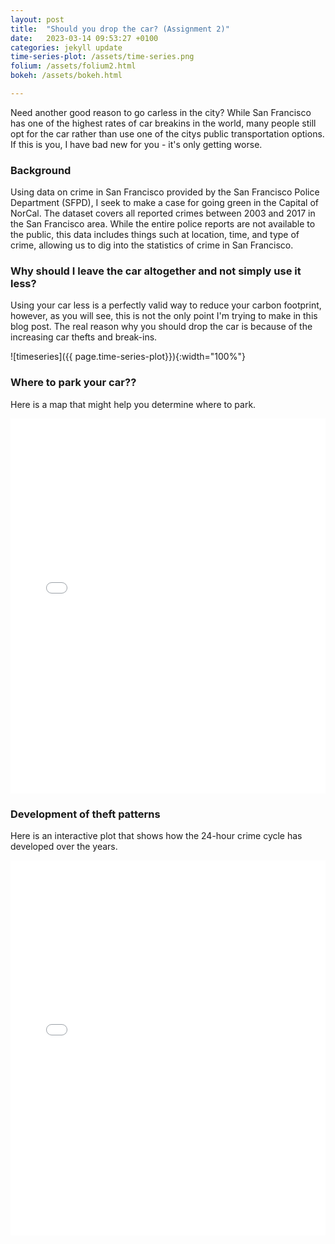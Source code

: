 ```yaml
---
layout: post
title:  "Should you drop the car? (Assignment 2)"
date:   2023-03-14 09:53:27 +0100
categories: jekyll update
time-series-plot: /assets/time-series.png
folium: /assets/folium2.html
bokeh: /assets/bokeh.html

---
```


Need another good reason to go carless in the city? While San Francisco has one of the highest rates of car breakins in the world, many people still opt for the car rather than use one of the citys public transportation options. If this is you, I have bad new for you - it's only getting worse.

### Background

Using data on crime in San Francisco provided by the San Francisco Police Department (SFPD), I seek to make a case for going green in the Capital of NorCal. The dataset covers all reported crimes between 2003 and 2017 in the San Francisco area. While the entire police reports are not available to the public, this data includes things such at location, time, and type of crime, allowing us to dig into the statistics of crime in San Francisco.

### Why should I leave the car altogether and not simply use it less?
Using your car less is a perfectly valid way to reduce your carbon footprint, however, as you will see, this is not the only point I'm trying to make in this blog post. The real reason why you should drop the car is because of the increasing car thefts and break-ins.

![timeseries]({{ page.time-series-plot}}){:width="100%"}

### Where to park your car??

Here is a map that might help you determine where to park.

<!-- {% include folium.html %} -->
<iframe src="{{page.folium}}" width="100%" height="600px" frameborder="0">
    Sorry, your browser doesn't support iframes.
</iframe>

### Development of theft patterns

Here is an interactive plot that shows how the 24-hour crime cycle has developed over the years.

<iframe src="{{page.bokeh}}" width="100%" height="600px" frameborder="0">
    Sorry, your browser doesn't support iframes.
</iframe>
